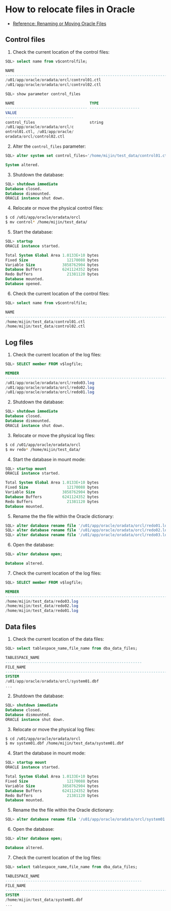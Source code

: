 # How to relocate files in Oracle

- [Reference: Renaming or Moving Oracle Files](https://oracle-base.com/articles/misc/renaming-or-moving-oracle-files)

## Control files

1. Check the current location of the control files:

```sql
SQL> select name from v$controlfile;

NAME
--------------------------------------------------------------------------------
/u01/app/oracle/oradata/orcl/control01.ctl
/u01/app/oracle/oradata/orcl/control02.ctl

SQL> show parameter control_files

NAME                                 TYPE
------------------------------------ ----------------------
VALUE
------------------------------
control_files                        string
/u01/app/oracle/oradata/orcl/c
ontrol01.ctl, /u01/app/oracle/
oradata/orcl/control02.ctl
```

2. Alter the `control_files` parameter:

```sql
SQL> alter system set control_files='/home/mijin/test_data/control01.ctl','/home/mijin/test_data/control02.ctl' scope=spfile;

System altered.
```

3. Shutdown the database:

```sql
SQL> shutdown immediate
Database closed.
Database dismounted.
ORACLE instance shut down.
```

4. Relocate or move the physical control files:

```bash
$ cd /u01/app/oracle/oradata/orcl
$ mv control* /home/mijin/test_data/
```

5. Start the database:

```sql
SQL> startup
ORACLE instance started.

Total System Global Area 1.0133E+10 bytes
Fixed Size                 12170088 bytes
Variable Size            3858762904 bytes
Database Buffers         6241124352 bytes
Redo Buffers               21381120 bytes
Database mounted.
Database opened.
```

6. Check the current location of the control files:

```sql
SQL> select name from v$controlfile;

NAME
--------------------------------------------------------------------------------
/home/mijin/test_data/control01.ctl
/home/mijin/test_data/control02.ctl
```

## Log files

1. Check the current location of the log files:

```sql
SQL> SELECT member FROM v$logfile;

MEMBER
--------------------------------------------------------------------------------
/u01/app/oracle/oradata/orcl/redo03.log
/u01/app/oracle/oradata/orcl/redo02.log
/u01/app/oracle/oradata/orcl/redo01.log
```

2. Shutdown the database:

```sql
SQL> shutdown immediate
Database closed.
Database dismounted.
ORACLE instance shut down.
```

3. Relocate or move the physical log files:

```bash
$ cd /u01/app/oracle/oradata/orcl
$ mv redo* /home/mijin/test_data/
```

4. Start the database in mount mode:

```sql
SQL> startup mount
ORACLE instance started.

Total System Global Area 1.0133E+10 bytes
Fixed Size                 12170088 bytes
Variable Size            3858762904 bytes
Database Buffers         6241124352 bytes
Redo Buffers               21381120 bytes
Database mounted.
```

5. Rename the the file within the Oracle dictionary:

```sql
SQL> alter database rename file '/u01/app/oracle/oradata/orcl/redo01.log' to '/home/mijin/test_data/redo01.log';
SQL> alter database rename file '/u01/app/oracle/oradata/orcl/redo02.log' to '/home/mijin/test_data/redo02.log';
SQL> alter database rename file '/u01/app/oracle/oradata/orcl/redo03.log' to '/home/mijin/test_data/redo03.log';
```

6. Open the database:

```sql
SQL> alter database open;

Database altered.
```

7. Check the current location of the log files:

```sql
SQL> SELECT member FROM v$logfile;

MEMBER
--------------------------------------------------------------------------------
/home/mijin/test_data/redo03.log
/home/mijin/test_data/redo02.log
/home/mijin/test_data/redo01.log
```

## Data files

1. Check the current location of the data files:

```sql
SQL> select tablespace_name,file_name from dba_data_files;

TABLESPACE_NAME
------------------------------------------------------------
FILE_NAME
--------------------------------------------------------------------------------
SYSTEM
/u01/app/oracle/oradata/orcl/system01.dbf
...
```

2. Shutdown the database:

```sql
SQL> shutdown immediate
Database closed.
Database dismounted.
ORACLE instance shut down.
```

3. Relocate or move the physical log files:

```bash
$ cd /u01/app/oracle/oradata/orcl
$ mv system01.dbf /home/mijin/test_data/system01.dbf
```

4. Start the database in mount mode:

```sql
SQL> startup mount
ORACLE instance started.

Total System Global Area 1.0133E+10 bytes
Fixed Size                 12170088 bytes
Variable Size            3858762904 bytes
Database Buffers         6241124352 bytes
Redo Buffers               21381120 bytes
Database mounted.
```

5. Rename the the file within the Oracle dictionary:

```sql
SQL> alter database rename file '/u01/app/oracle/oradata/orcl/system01.dbf' to '/home/mijin/test_data/system01.dbf';
```

6. Open the database:

```sql
SQL> alter database open;

Database altered.
```

7. Check the current location of the log files:

```sql
SQL> select tablespace_name,file_name from dba_data_files;

TABLESPACE_NAME
------------------------------------------------------------
FILE_NAME
--------------------------------------------------------------------------------
SYSTEM
/home/mijin/test_data/system01.dbf
...
```